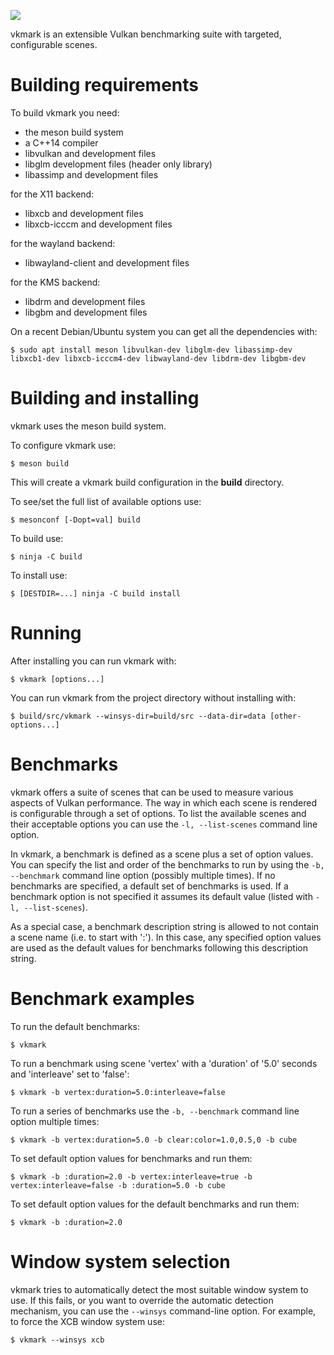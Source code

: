 ![](https://github.com/vkmark/vkmark/workflows/build/badge.svg)

vkmark is an extensible Vulkan benchmarking suite with targeted,
configurable scenes.

# Building requirements

To build vkmark you need:

 * the meson build system
 * a C++14 compiler
 * libvulkan and development files
 * libglm development files (header only library)
 * libassimp and development files

for the X11 backend:

 * libxcb and development files
 * libxcb-icccm and development files

for the wayland backend:

 * libwayland-client and development files

for the KMS backend:

 * libdrm and development files
 * libgbm and development files

On a recent Debian/Ubuntu system you can get all the dependencies with:

 `$ sudo apt install meson libvulkan-dev libglm-dev libassimp-dev libxcb1-dev libxcb-icccm4-dev libwayland-dev libdrm-dev libgbm-dev`

# Building and installing

vkmark uses the meson build system.

To configure vkmark use:

`$ meson build`

This will create a vkmark build configuration in the **build** directory.

To see/set the full list of available options use:

`$ mesonconf [-Dopt=val] build`

To build use:

`$ ninja -C build`

To install use:

`$ [DESTDIR=...] ninja -C build install`

# Running

After installing you can run vkmark with:

`$ vkmark [options...]`

You can run vkmark from the project directory without installing with:

`$ build/src/vkmark --winsys-dir=build/src --data-dir=data [other-options...]`

# Benchmarks

vkmark offers a suite of scenes that can be used to measure various aspects of
Vulkan performance. The way in which each scene is rendered is configurable
through a set of options. To list the available scenes and their acceptable
options you can use the `-l, --list-scenes` command line option.

In vkmark, a benchmark is defined as a scene plus a set of option values. You
can specify the list and order of the benchmarks to run by using the `-b,
--benchmark` command line option (possibly multiple times). If no benchmarks
are specified, a default set of benchmarks is used. If a benchmark option is
not specified it assumes its default value (listed with `-l, --list-scenes`).

As a special case, a benchmark description string is allowed to not contain a
scene name (i.e. to start with ':'). In this case, any specified option values
are used as the default values for benchmarks following this description
string.

# Benchmark examples

To run the default benchmarks:

`$ vkmark`

To run a benchmark using scene 'vertex' with a 'duration' of '5.0' seconds and
'interleave' set to 'false':

`$ vkmark -b vertex:duration=5.0:interleave=false`

To run a series of benchmarks use the `-b, --benchmark` command line option multiple times:

`$ vkmark -b vertex:duration=5.0 -b clear:color=1.0,0.5,0 -b cube`

To set default option values for benchmarks and run them:

`$ vkmark -b :duration=2.0 -b vertex:interleave=true -b vertex:interleave=false -b :duration=5.0 -b cube`

To set default option values for the default benchmarks and run them:

`$ vkmark -b :duration=2.0`

# Window system selection

vkmark tries to automatically detect the most suitable window system to use. If
this fails, or you want to override the automatic detection mechanism, you can use
the `--winsys` command-line option. For example, to force the XCB window system
use:

`$ vkmark --winsys xcb`
